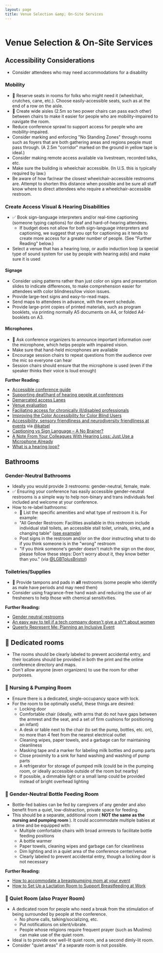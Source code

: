 ```yaml
---
layout: page
title: Venue Selection &amp; On-Site Services
---
```


```{tags} Mobility-Impairment, People-with-Disabilities, Location-and-Venue, Bathrooms, Hearing-Impairment, Visual-Impairment, Other-Impairments, LGBTQ+, Women, People-with-Allergies, Parents-and-Carers, Religious-Groups, Being-Respectful, Giving-Participants-Room-To-Be-Who-They-Are
```
# Venue Selection &amp; On-Site Services

## Accessibility Considerations
- Consider attendees who may need accommodations for a disability

### Mobility

- 🍎 Reserve seats in rooms for folks who might need it (wheelchair, crutches, cane, etc.). Choose easily-accessible seats, such as at the end of a row on the aisle. 
- 🍎 Create wide aisles (2.5m so two power chairs can pass each other) between chairs to make it easier for people who are mobility-impaired to navigate the room.
- Reduce conference sprawl to support access for people who are mobility-impaired.
- Consider marking and enforcing "No Standing Zones" through rooms such as foyers that are both gathering areas and regions people must pass through. (A 2.5m "corridor" marked on the ground in yellow tape is ideal.)
- Consider making remote access available via livestream, recorded talks, etc.
- Make sure the building is wheelchair accessible. (In U.S. this is typically required by law.)
- Be aware of how far/near the closest wheelchair-accessible restrooms are. Attempt to shorten this distance when possible and be sure all staff know where to direct attendees who require a wheelchair-accessible restroom. 

### Create Access Visual & Hearing Disabilities

- ✅ Book sign-language interpreters and/or real-time captioning (someone typing captions) for deaf and hard-of-hearing attendees. 
  - If budget does not allow for both sign-language interpreters and captioning, we suggest that you opt for captioning as it tends to create more access for a greater number of people. (See "Further Reading" below.)
- Select a venue that has a hearing loop, or audio induction loop (a special type of sound system for use by people with hearing aids) and make sure it is used

#### Signage
- Consider using patterns rather than just color on signs and presentation slides to indicate differences, to make comprehension easier for attendees with color blindness/low vision issues.
- Provide large-text signs and easy-to-read maps.
- Send maps to attendees in advance, with the event schedule. 
- Provide large-print copies of printed materials, such as program booklets, via printing normally A5 documents on A4, or folded A4-booklets on A3.

#### Microphones
- 🍎 Ask conference organizers to announce important information over the microphone, which helps people with impaired vision.
- Make sure that hand-held microphones are available 
- Encourage session chairs to repeat questions from the audience over the mic so everyone can hear
- Session chairs should ensure that the microphone is used (even if the speaker thinks their voice is loud enough)

**Further Reading:**

- [Accessible conference guide](http://www.sigaccess.org/welcome-to-sigaccess/resources/accessible-conference-guide/)
- [Supporting deaf/hard of hearing people at conferences](https://adacamp.org/adacamp-toolkit/supporting-deaf-people/)
- [Demarcated access Lanes](https://adacamp.org/adacamp-toolkit/access-lanes/)
- [Venue evaluation](https://adacamp.org/adacamp-toolkit/venue-evaluation/)
- [Faciliating access for chronically ill/disabled professionals](https://figshare.com/articles/Ecologist_in_silico_Facilitating_access_for_chronically_ill_disabled_ecologists/1502697)
- [Improving the Color Accessibility for Color Blind Users](https://www.smashingmagazine.com/2016/06/improving-color-accessibility-for-color-blind-users/)
- [Accessibility, sensory friendliness and neurodiversity friendliness at events](https://gist.github.com/katsel/b8fbd1a35734708d5e654bb5153a5aa3) via [@katsel](https://gist.github.com/katsel)
- [Captioning vs Sign Language – A No Brainer?](https://therebuttal2.com/2016/01/28/captioning-vs-sign-language-a-no-brainer/)
- [A Note From Your Colleagues With Hearing Loss: Just Use a Microphone Already](https://www.chronicle.com/article/A-Note-From-Your-Colleagues/245916)
- [What is a hearing loop?](https://www.hearinglink.org/living/loops-equipment/hearing-loops/what-is-a-hearing-loop/)

## Bathrooms

### Gender-Neutral Bathrooms

- Ideally you would provide 3 restrooms: gender-neutral, female, male.
- ✅ Ensuring your conference has easily accessible gender-neutral restrooms is a simple way to help non-binary and trans individuals feel included and welcome at your conference.
- How to re-label bathrooms:
  - 🍎 List the specific amenities and what type of restroom it is. For example:
  - &quot;All Gender Restroom: Facilities available in this restroom include individual stall toilets, an accessible stall toilet, urinals, sinks, and a changing table&quot; ([see example](https://18029308028529096031.googlegroups.com/attach/52e754e97d90f/DSC_1789.JPG?part=0.1&view=1&vt=ANaJVrFbGcBQQfLroj3ED-iXFIVFe5K-Y1gyGNVwHlK1_dEeCsRVzRBki8hKdybDrYre-kMlG3b_tkpfSQX1i_jUzoVx4D-czxl9Smp7HjUkOc3s0AuOzOc))
  - Post signs in the restroom and/or on the door instructing what to do if you think someone is in the &quot;wrong&quot; restroom 
  - &quot;If you think someone&#39;s gender doesn&#39;t match the sign on the door, please follow these steps: Don&#39;t worry about it, they know better than you.&quot; (via [@LGBTplusBristol](https://twitter.com/lgbtplusbristol))

### Toiletries/Supplies

- 🍎 Provide tampons and pads in **all** restrooms (some people who identify as male have periods and may need them)
- Consider using fragrance-free hand wash and reducing the use of air fresheners to help those with chemical sensitivities.

**Further Reading:**

- [Gender neutral restrooms](https://adacamp.org/adacamp-toolkit/gender-neutral-restrooms/)
- [An easy way to tell if a tech company doesn&#39;t give a sh\*t about women](https://medium.com/@melissamcewen/an-easy-way-to-tell-if-a-tech-company-doesnt-give-a-s-about-women-fb6f61249e3d)
- [Queerly Represent Me: Planning an Inclusive Event](https://queerlyrepresent.me/resources/articles/event-accessibility)

## 🍎 Dedicated rooms

- The rooms should be clearly labeled to prevent accidental entry, and their locations should be provided in both the print and the online conference directory and maps.
- Don&#39;t allow anyone (even organizers) to use the room for other purposes.

### 🍎 Nursing &amp; Pumping Room

- Ensure there is a dedicated, single-occupancy space with lock.
- For the room to be optimally useful, these things are desired:
  - Locking door
  - Comfortable chair (ideally, with arms that do not have gaps between the armrest and the seat, and a set of firm cushions for positioning an infant)
  - A desk or table next to the chair (to set the pump, bottles, etc. on), no more than 4 feet from the nearest electrical outlet
  - Cleaning wipes, paper towels, and a garbage can for maintaining cleanliness
  - Masking tape and a marker for labeling milk bottles and pump parts
  - Close proximity to a sink for hand washing and washing of pump parts
  - A refrigerator for storage of pumped milk (could be in the pumping room, or ideally accessible outside of the room but nearby)
  - If possible, a dimmable light or a small lamp could be provided instead of bright overhead lighting

### 🍎 Gender-Neutral Bottle Feeding Room

  - Bottle-fed babies can be fed by caregivers of any gender and also benefit from a quiet, low-distraction, private space for feeding.
  - This should be a separate, additional room ( **NOT the same as the nursing and pumping room** ). It could accommodate multiple babies at a time and be equipped with:
    - Multiple comfortable chairs with broad armrests to facilitate bottle feeding positions
    - A bottle warmer
    - Paper towels, cleaning wipes and garbage can for cleanliness
    - Dim lighting and in a quiet area of the conference center/venue
    - Clearly labeled to prevent accidental entry, though a locking door is not necessary

**Further Reading:**

- [How to accommodate a breastpumping mom at your event](http://miriamposner.com/blog/how-to-accommodate-a-breastpumping-mom-at-your-event/)
- [How to Set Up a Lactation Room to Support Breastfeeding at Work](https://www.thespruce.com/lactation-room-breastfeeding-at-work-3545106)

### 🍎 Quiet Room (also Prayer Room)

- A dedicated room for people who need a break from the stimulation of being surrounded by people at the conference.
  - No phone calls, talking/socializing, etc.
  - Put notifications on silent/vibrate.
  - People whose religions require frequent prayer (such as Muslims) can make use of the quiet room.
- Ideal is to provide one well-lit quiet room, and a second dimly-lit room.
- Consider "quiet areas" if a separate room is not possible.
